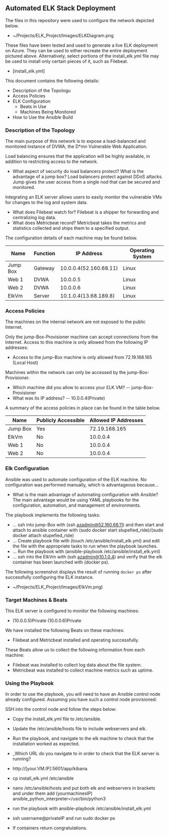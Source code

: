 ## Automated ELK Stack Deployment

The files in this repository were used to configure the network depicted below.

- ~/Projects/ELK_Project/Images/ELKDiagram.png

These files have been tested and used to generate a live ELK deployment on Azure. They can be used to either recreate the entire deployment pictured above. Alternatively, select portions of the install_elk.yml file may be used to install only certain pieces of it, such as Filebeat.

  - [install_elk.yml]

This document contains the following details:
- Description of the Topologu
- Access Policies
- ELK Configuration
  - Beats in Use
  - Machines Being Monitored
- How to Use the Ansible Build


### Description of the Topology

The main purpose of this network is to expose a load-balanced and monitored instance of DVWA, the D*mn Vulnerable Web Application.

Load balancing ensures that the application will be highly available, in addition to restricting access to the network.
- What aspect of security do load balancers protect? What is the advantage of a jump box? Load balancers protect against DDoS attacks. Jump gives the user access from a single nod that can be secured and monitored. 

Integrating an ELK server allows users to easily monitor the vulnerable VMs for changes to the log and system data.
- What does Filebeat watch for? Filebeat is a shipper for forwarding and centralizing log data. 
- What does Metricbeat record? Metricbeat takes the metrics and statistics collected and ships them to a specified output. 

The configuration details of each machine may be found below.

| Name     | Function |         IP Address       | Operating System |
|----------|----------|--------------------------|------------------|
| Jump Box | Gateway  | 10.0.0.4(52.160.68.11)   | Linux            |
| Web 1    | DVWA     | 10.0.0.5                 | Linux            |
| Web 2    | DVWA     | 10.0.0.6                 | Linux            |
| ElkVm    | Server   | 10.1.0.4(13.68.189.8)    | Linux            |

### Access Policies

The machines on the internal network are not exposed to the public Internet. 

Only the jump-Box-Provisioner machine can accept connections from the Internet. Access to this machine is only allowed from the following IP addresses:
- Access to the jump-Box machine is only allowed from 72.19.168.165 (Local Host)

Machines within the network can only be accessed by the jump-Box-Provisioner.
- Which machine did you allow to access your ELK VM?
-- jump-Box-Provisioner 
- What was its IP address?
-- 10.0.0.4(Private) 

A summary of the access policies in place can be found in the table below.

| Name     | Publicly Accessible | Allowed IP Addresses |
|----------|---------------------|----------------------|
| Jump Box | Yes                 | 72.19.168.165        |
| ElkVm    | No                  | 10.0.0.4             |
| Web 1    | No                  | 10.0.0.4             |
| Web 2    | No                  | 10.0.0.4             |
### Elk Configuration

Ansible was used to automate configuration of the ELK machine. No configuration was performed manually, which is advantageous because...
- What is the main advantage of automating configuration with Ansible? 
  The main advantage would be using YAML playbooks for the configuration, automation, and management of environments.  

The playbook implements the following tasks:
- ... ssh into jump-Box with (ssh azadmin@52.160.68.11) and then start and attach to ansible container with (sudo docker start stupefied_ride)/(sudo docker attach stupefied_ride)
- ... Create playbook file with (touch /etc/ansible/install_elk.yml) and edit the file with the appropriate tasks to run when the playbook launches.  
- ... Run the playbook with (ansible-playbook /etc/ansible/install_elk.yml)
- ... ssh into the ElkVm with (ssh azadmin@10.1.0.4) and verify that the elk container has been launched with (docker ps).

The following screenshot displays the result of running `docker ps` after successfully configuring the ELK instance.

- ~/Projects/ELK_Project/Images/ElkVm.png)

### Target Machines & Beats
This ELK server is configured to monitor the following machines:
- (10.0.0.5)Private (10.0.0.6)Private

We have installed the following Beats on these machines:
- Filebeat and Metricbeat installed and operating successfully. 

These Beats allow us to collect the following information from each machine:
- Filebeat was installed to collect log data about the file system. 
- Metricbeat was installed to collect machine metrics such as uptime. 

### Using the Playbook
In order to use the playbook, you will need to have an Ansible control node already configured. Assuming you have such a control node provisioned: 

SSH into the control node and follow the steps below:
- Copy the install_elk.yml file to /etc/ansible.
- Update the /etc/ansible/hosts file to include webservers and elk.
- Run the playbook, and navigate to the elk machine to check that the installation worked as expected.

- _Which URL do you navigate to in order to check that the ELK server is running?
- http://[your.VM.IP]:5601/app/kibana.
- cp install_elk.yml /etc/ansible
- nano /etc/ansible/hosts and put both elk and webservers in brackets and under them add (yourmachinesIP) ansible_python_interpreter=/usr/bin/python3
- run the playbook with ansible-playbook /etc/ansible/install_elk.yml 
- ssh username@privateIP and run sudo docker ps 
- If containers return congratulations. 
